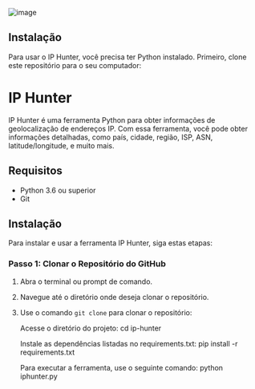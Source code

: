 ![image](https://github.com/joaodarkofc/IP-Hunter/assets/166753179/d5839ad4-f2e8-4d43-be5d-50b01cc3af4d)


## Instalação
Para usar o IP Hunter, você precisa ter Python instalado. Primeiro, clone este repositório para o seu computador:

# IP Hunter
IP Hunter é uma ferramenta Python para obter informações de geolocalização de endereços IP. Com essa ferramenta, você pode obter informações detalhadas, como país, cidade, região, ISP, ASN, latitude/longitude, e muito mais.

## Requisitos
- Python 3.6 ou superior
- Git

## Instalação
Para instalar e usar a ferramenta IP Hunter, siga estas etapas:

### Passo 1: Clonar o Repositório do GitHub
1. Abra o terminal ou prompt de comando.
2. Navegue até o diretório onde deseja clonar o repositório.
3. Use o comando `git clone` para clonar o repositório:

   Acesse o diretório do projeto:
   cd ip-hunter
   
   Instale as dependências listadas no requirements.txt:
   pip install -r requirements.txt

   Para executar a ferramenta, use o seguinte comando:
   python iphunter.py






